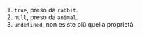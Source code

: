 
1. `true`, preso da `rabbit`.
2. `null`, preso da `animal`.
3. `undefined`, non esiste più quella proprietà.
